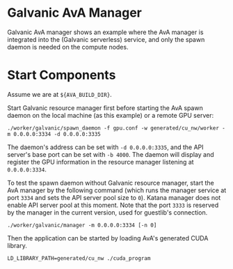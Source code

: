 Galvanic AvA Manager
===================

Galvanic AvA manager shows an example where the AvA manager is integrated into
the (Galvanic serverless) service, and only the spawn daemon is needed on the
compute nodes.

Start Components
================

Assume we are at `${AVA_BUILD_DIR}`.

Start Galvanic resource manager first before starting the AvA spawn daemon
on the local machine (as this example) or a remote GPU server:

```Shell
./worker/galvanic/spawn_daemon -f gpu.conf -w generated/cu_nw/worker -m 0.0.0.0:3334 -d 0.0.0.0:3335
```

The daemon's address can be set with `-d 0.0.0.0:3335`, and the API server's base port can be set
with `-b 4000`.
The daemon will display and register the GPU information in the resource manager
listening at `0.0.0.0:3334`.

To test the spawn daemon without Galvanic resource manager, start the AvA manager by the
following command (which runs the manager service at port `3334` and sets the API server
pool size to `0`).
Katana manager does not enable API server pool at this moment.
Note that the port `3333` is reserved by the manager in the current version, used
for guestlib's connection.

```Shell
./worker/galvanic/manager -m 0.0.0.0:3334 [-n 0]
```

Then the application can be started by loading AvA's generated CUDA library.

```Shell
LD_LIBRARY_PATH=generated/cu_nw ./cuda_program
```
